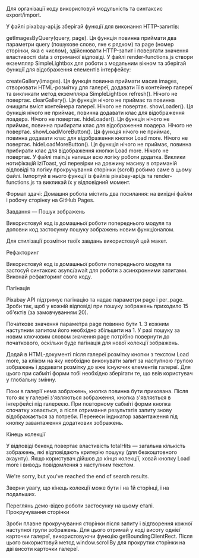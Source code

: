 Для організації коду використовуй модульність та синтаксис export/import.

У файлі pixabay-api.js зберігай функції для виконання HTTP-запитів:

getImagesByQuery(query, page). Ця функція повинна приймати два параметри query
(пошукове слово, яке є рядком) та page (номер сторінки, яка є числом),
здійснювати HTTP-запит і повертати значення властивості data з отриманої
відповіді. У файлі render-functions.js створи екземпляр SimpleLightbox для
роботи з модальним вікном та зберігай функції для відображення елементів
інтерфейсу:

createGallery(images). Ця функція повинна приймати масив images, створювати
HTML-розмітку для галереї, додавати її в контейнер галереї та викликати метод
екземпляра SimpleLightbox refresh(). Нічого не повертає. clearGallery(). Ця
функція нічого не приймає та повинна очищати вміст контейнера галереї. Нічого не
повертає. showLoader(). Ця функція нічого не приймає, повинна додавати клас для
відображення лоадера. Нічого не повертає. hideLoader(). Ця функція нічого не
приймає, повинна прибирати клас для відображення лоадера. Нічого не повертає.
showLoadMoreButton(). Ця функція нічого не приймає, повинна додавати клас для
відображення кнопки Load more. Нічого не повертає. hideLoadMoreButton(). Ця
функція нічого не приймає, повинна прибирати клас для відображення кнопки Load
more. Нічого не повертає. У файлі main.js напиши всю логіку роботи додатка.
Виклики нотифікацій iziToast, усі перевірки на довжину масиву в отриманій
відповіді та логіку прокручування сторінки (scroll) робимо саме в цьому файлі.
Імпортуй в нього функції із файлів pixabay-api.js та render-functions.js та
викликай їх у відповідний момент.

Формат здачі: Домашня робота містить два посилання: на вихідні файли і робочу
сторінку на GitHub Pages.

Завдання — Пошук зображень

Використовуй код із домашньої роботи попереднього модуля та доповни код
застосунку пошуку зображень новим функціоналом.

Для стилізації розмітки твоїх завдань використовуй цей макет.

Рефакторинг

Використовуй код із домашньої роботи попереднього модуля та застосуй синтаксис
async/await для роботи з асинхронними запитами. Виконай рефакторинг свого коду.

Пагінація

Pixabay API підтримує пагінацію та надає параметри page і per_page. Зроби так,
щоб у кожній відповіді при пошуку зображень приходило 15 об'єктів (за
замовчуванням 20).

Початкове значення параметра page повинно бути 1. З кожним наступним запитом
його необхідно збільшити на 1. У разі пошуку за новим ключовим словом значення
page потрібно повернути до початкового, оскільки буде пагінація для нової
колекції зображень.

Додай в HTML-документі після галереї розмітку кнопки з текстом Load more, за
кліком на яку необхідно виконувати запит за наступною групою зображень і
додавати розмітку до вже існуючих елементів галереї. Для цього при сабміті форми
тобі необхідно зберігати те, що ввів користувач у глобальну змінну.

Поки в галерії нема зображень, кнопка повинна бути прихована. Після того як у
галереї з'являються зображення, кнопка з'являється в інтерфейсі під галереєю.
При повторному сабміті форми кнопка спочатку ховається, а після отримання
результатів запиту знову відображається за потреби. Перенеси індикатор
завантаження під кнопку завантаження додаткових зображень.

Кінець колекції

У відповіді бекенд повертає властивість totalHits — загальна кількість
зображень, які відповідають критерію пошуку (для безкоштовного акаунту). Якщо
користувач дійшов до кінця колекції, ховай кнопку Load more і виводь
повідомлення з наступним текстом.

We're sorry, but you've reached the end of search results.

Зверни увагу, що кінець колекції може бути і на 1й сторінці, і на подальших.

Переглянь демо-відео роботи застосунку на цьому етапі. Прокручування сторінки

Зроби плавне прокручування сторінки після запиту і відтворення кожної наступної
групи зображень. Для цього отримай у коді висоту однієї карточки галереї,
використовуючи функцію getBoundingClientRect. Після цього використовуй метод
window.scrollBy для прокрутки сторінки на дві висоти карточки галереї.
